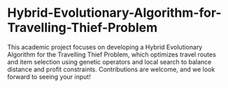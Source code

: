# Hybrid-Evolutionary-Algorithm-for-Travelling-Thief-Problem
This academic project focuses on developing a Hybrid Evolutionary Algorithm for the Travelling Thief Problem, which optimizes travel routes and item selection using genetic operators and local search to balance distance and profit constraints. Contributions are welcome, and we look forward to seeing your input!

